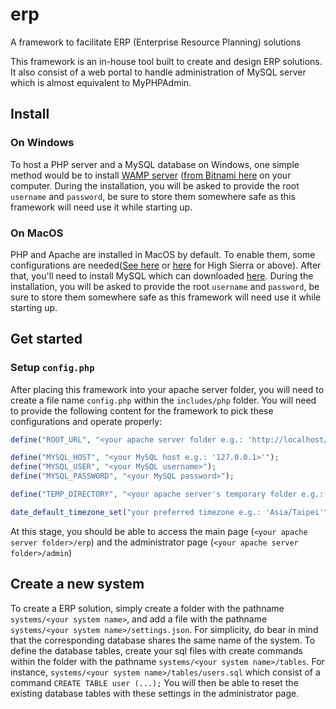 # erp

A framework to facilitate ERP (Enterprise Resource Planning) solutions

This framework is an in-house tool built to create and design ERP solutions. It also consist of a web portal to handle administration of MySQL server which is almost equivalent to MyPHPAdmin.

## Install

### On Windows

To host a PHP server and a MySQL database on Windows, one simple method would be to install [WAMP server](https://en.wikipedia.org/wiki/WampServer) ([from Bitnami here](https://bitnami.com/stack/wamp/installer) on your computer. During the installation, you will be asked to provide the root `username` and `password`, be sure to store them somewhere safe as this framework will need use it while starting up.

### On MacOS

PHP and Apache are installed in MacOS by default. To enable them, some configurations are needed([See here](https://editrocket.com/articles/php_apache_mac.html) or [here](https://websitebeaver.com/set-up-localhost-on-macos-high-sierra-apache-mysql-and-php-7-with-sslhttps) for High Sierra or above). After that, you'll need to install MySQL which can downloaded [here](https://www.mysql.com/downloads/). During the installation, you will be asked to provide the root `username` and `password`, be sure to store them somewhere safe as this framework will need use it while starting up.

## Get started

### Setup `config.php`

After placing this framework into your apache server folder, you will need to create a file name `config.php` within the `includes/php` folder.
You will need to provide the following content for the framework to pick these configurations and operate properly:

```php
define("ROOT_URL", "<your apache server folder e.g.: 'http://localhost/'>");

define("MYSQL_HOST", "<your MySQL host e.g.: '127.0.0.1>'");
define("MYSQL_USER", "<your MySQL username>");
define("MYSQL_PASSWORD", "<your MySQL password>");

define("TEMP_DIRECTORY", "<your apache server's temporary folder e.g.: '/tmp/'>");

date_default_timezone_set("your preferred timezone e.g.: 'Asia/Taipei'");
```

At this stage, you should be able to access the main page (`<your apache server folder>/erp`) and the administrator page (`<your apache server folder>/admin`)

## Create a new system

To create a ERP solution, simply create a folder with the pathname `systems/<your system name>`, and add a file with the pathname `systems/<your system name>/settings.json`.
For simplicity, do bear in mind that the corresponding database shares the same name of the system.
To define the database tables, create your sql files with create commands within the folder with the pathname `systems/<your system name>/tables`. For instance, `systems/<your system name>/tables/users.sql` which consist of a command `CREATE TABLE user (...);`
You will then be able to reset the existing database tables with these settings in the administrator page.
